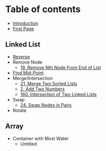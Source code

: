 # Table of contents

* [Introduction](README.md)
* [First Page](first-page.md)

## Linked List

* [Reverse](linked-list/reverse.md)
* Remove Node
  * [19. Remove Nth Node From End of List](linked-list/shan-jie-dian/19.-remove-nth-node-from-end-of-list.md)
* [Find Mid-Point](linked-list/find-mid.md)
* Merge/Intersection
  * [21. Merge Two Sorted Lists](linked-list/merge/21.-merge-two-sorted-lists.md)
  * [2. Add Two Numbers](linked-list/merge/2.-add-two-numbers.md)
  * [160. Intersection of Two Linked Lists](linked-list/merge/160.-intersection-of-two-linked-lists.md)
* Swap
  * [24. Swap Nodes in Pairs](linked-list/swap/24.-swap-nodes-in-pairs.md)
* Rotate

## Array

* Container with Most Water
  * Untitled

